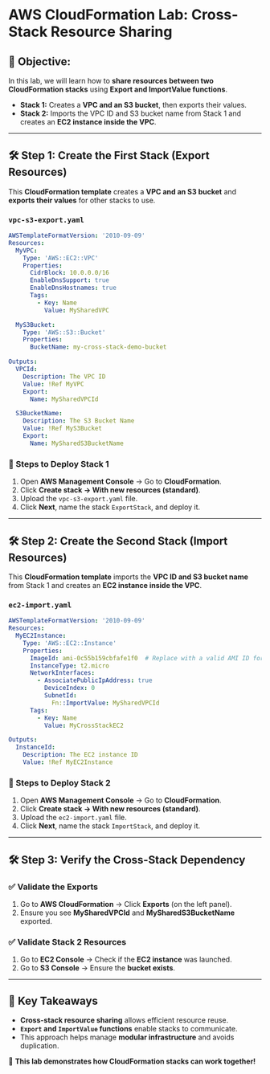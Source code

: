 # **AWS CloudFormation Lab: Cross-Stack Resource Sharing**  

## **📌 Objective:**  
In this lab, we will learn how to **share resources between two CloudFormation stacks** using **Export and ImportValue functions**.  

- **Stack 1:** Creates a **VPC and an S3 bucket**, then exports their values.  
- **Stack 2:** Imports the VPC ID and S3 bucket name from Stack 1 and creates an **EC2 instance inside the VPC**.  

---

## **🛠️ Step 1: Create the First Stack (Export Resources)**
This **CloudFormation template** creates a **VPC and an S3 bucket** and **exports their values** for other stacks to use.

### **`vpc-s3-export.yaml`**
```yaml
AWSTemplateFormatVersion: '2010-09-09'
Resources:
  MyVPC:
    Type: 'AWS::EC2::VPC'
    Properties:
      CidrBlock: 10.0.0.0/16
      EnableDnsSupport: true
      EnableDnsHostnames: true
      Tags:
        - Key: Name
          Value: MySharedVPC

  MyS3Bucket:
    Type: 'AWS::S3::Bucket'
    Properties:
      BucketName: my-cross-stack-demo-bucket

Outputs:
  VPCId:
    Description: The VPC ID
    Value: !Ref MyVPC
    Export:
      Name: MySharedVPCId

  S3BucketName:
    Description: The S3 Bucket Name
    Value: !Ref MyS3Bucket
    Export:
      Name: MySharedS3BucketName
```

### **🔹 Steps to Deploy Stack 1**
1. Open **AWS Management Console** → Go to **CloudFormation**.  
2. Click **Create stack → With new resources (standard)**.  
3. Upload the `vpc-s3-export.yaml` file.  
4. Click **Next**, name the stack `ExportStack`, and deploy it.  

---

## **🛠️ Step 2: Create the Second Stack (Import Resources)**
This **CloudFormation template** imports the **VPC ID and S3 bucket name** from Stack 1 and creates an **EC2 instance inside the VPC**.

### **`ec2-import.yaml`**
```yaml
AWSTemplateFormatVersion: '2010-09-09'
Resources:
  MyEC2Instance:
    Type: 'AWS::EC2::Instance'
    Properties:
      ImageId: ami-0c55b159cbfafe1f0  # Replace with a valid AMI ID for your region
      InstanceType: t2.micro
      NetworkInterfaces:
        - AssociatePublicIpAddress: true
          DeviceIndex: 0
          SubnetId: 
            Fn::ImportValue: MySharedVPCId
      Tags:
        - Key: Name
          Value: MyCrossStackEC2

Outputs:
  InstanceId:
    Description: The EC2 instance ID
    Value: !Ref MyEC2Instance
```

### **🔹 Steps to Deploy Stack 2**
1. Open **AWS Management Console** → Go to **CloudFormation**.  
2. Click **Create stack → With new resources (standard)**.  
3. Upload the `ec2-import.yaml` file.  
4. Click **Next**, name the stack `ImportStack`, and deploy it.  

---

## **🛠️ Step 3: Verify the Cross-Stack Dependency**
### **✅ Validate the Exports**
1. Go to **AWS CloudFormation** → Click **Exports** (on the left panel).  
2. Ensure you see **MySharedVPCId** and **MySharedS3BucketName** exported.  

### **✅ Validate Stack 2 Resources**
1. Go to **EC2 Console** → Check if the **EC2 instance** was launched.  
2. Go to **S3 Console** → Ensure the **bucket exists**.  

---

## **🎯 Key Takeaways**
- **Cross-stack resource sharing** allows efficient resource reuse.  
- **`Export` and `ImportValue` functions** enable stacks to communicate.  
- This approach helps manage **modular infrastructure** and avoids duplication.  

🚀 **This lab demonstrates how CloudFormation stacks can work together!**